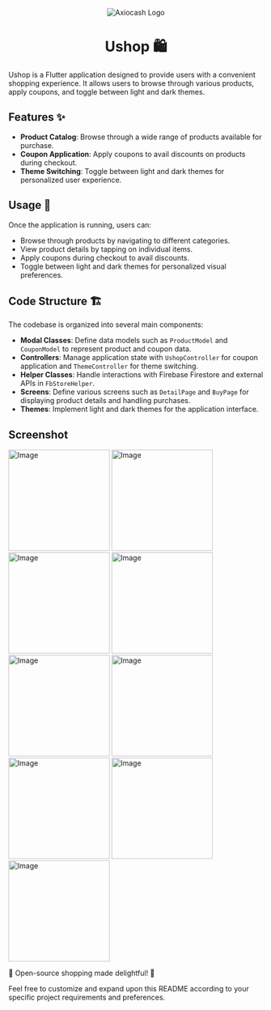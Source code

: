 
<p align="center">
  <img src="" alt="Axiocash Logo" />
</p>


<h1 align="center">Ushop 🛍️
</h1>

Ushop is a Flutter application designed to provide users with a convenient shopping experience. It allows users to browse through various products, apply coupons, and toggle between light and dark themes.

## Features ✨

- **Product Catalog**: Browse through a wide range of products available for purchase.
- **Coupon Application**: Apply coupons to avail discounts on products during checkout.
- **Theme Switching**: Toggle between light and dark themes for personalized user experience.


## Usage 🎯

Once the application is running, users can:

- Browse through products by navigating to different categories.
- View product details by tapping on individual items.
- Apply coupons during checkout to avail discounts.
- Toggle between light and dark themes for personalized visual preferences.

## Code Structure 🏗️

The codebase is organized into several main components:

- **Modal Classes**: Define data models such as `ProductModel` and `CouponModel` to represent product and coupon data.
- **Controllers**: Manage application state with `UshopController` for coupon application and `ThemeController` for theme switching.
- **Helper Classes**: Handle interactions with Firebase Firestore and external APIs in `FbStoreHelper`.
- **Screens**: Define various screens such as `DetailPage` and `BuyPage` for displaying product details and handling purchases.
- **Themes**: Implement light and dark themes for the application interface.


## Screenshot

<img src="https://github.com/tushal13/ushop/assets/113960162/06f3bdbd-0899-459b-8958-2a6859b0fab2" alt="Image" width="200"> 
<img src="https://github.com/tushal13/ushop/assets/113960162/12dc1552-ee4a-41d8-895c-fa4774f85606" alt="Image" width="200"> 
<img src="https://github.com/tushal13/ushop/assets/113960162/057cfcf5-4169-4b03-81e2-05deff18f22e" alt="Image" width="200"> 
<img src="https://github.com/tushal13/ushop/assets/113960162/4913aba1-0e6a-48e8-b0e4-c94aff93b117" alt="Image" width="200"> 
<img src="https://github.com/tushal13/ushop/assets/113960162/f5cbf895-fb1e-4f60-a5cd-49fc55ea28ac" alt="Image" width="200"> 
<img src="https://github.com/tushal13/ushop/assets/113960162/8257799c-8cc5-4f15-bc63-39d5f48d453c" alt="Image" width="200"> 
<img src="https://github.com/tushal13/ushop/assets/113960162/0b4e71b8-d5b4-4bb6-be7d-d410f3746663" alt="Image" width="200"> 
<img src="https://github.com/tushal13/ushop/assets/113960162/3f9f499c-73b6-4304-8479-67bd9881a2c0" alt="Image" width="200"> 
<img src="https://github.com/tushal13/ushop/assets/113960162/dcb28169-f8e3-4772-bbb7-3d43c94ada94" alt="Image" width="200"> 

🌟 Open-source shopping made delightful! 🌟

Feel free to customize and expand upon this README according to your specific project requirements and preferences.
